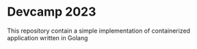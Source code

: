 # Devcamp 2023

This repository contain a simple implementation of containerized application written in Golang
